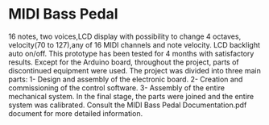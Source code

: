 # MIDI Bass Pedal
16 notes, two voices,LCD display with possibility to change 4 octaves, velocity(70 to 127),any of 16 MIDI channels and note velocity. LCD backlight auto on/off.
 This prototype has been tested for 4 months with satisfactory results.          Except for the Arduino board, throughout the project, parts of discontinued equipment were used.  The project was divided into three main parts:  1- Design and assembly of the electronic board.  2- Creation and commissioning of the control software.  3- Assembly of the entire mechanical system.  In the final stage, the parts were joined and the entire system was calibrated.  Consult the MIDI Bass Pedal Documentation.pdf document for more detailed information.
